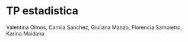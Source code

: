 # TP estadistica 

Valentina Olmos, Camila Sanchez, Giuliana Manzo, Florencia Sampietro, Karina Maidana
